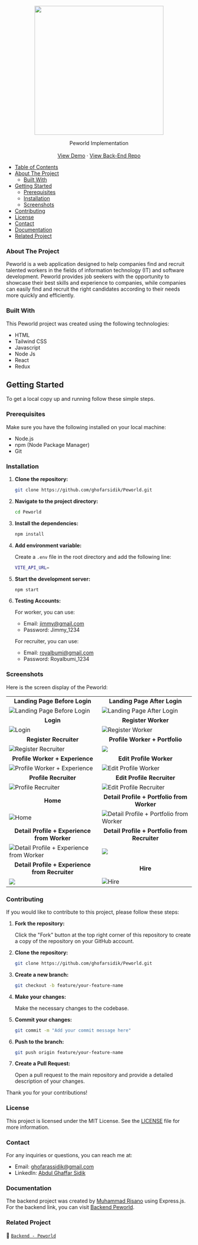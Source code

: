 <br />
  <div align="center">
    <a href="https://github.com/ghofarsidik/Peworld">
      <img src="https://github.com/ghofarsidik/Peworld/blob/65f3d7f14e2bc24f66753f9b14f50830ce7c0f2c/src/components/images/logo/logo.png" width="350"/>
  </a>

  <p align="center">
    Peworld Implementation
    <br />
    <br />
   <a href="https://peword-ags.netlify.app/" target="_blank">View Demo</a>
    ·
    <a href="https://github.com/ghofarsidik/Be_Peworld.git" target="_blank">View Back-End Repo</a>
  </p>
  </div>

- [Table of Contents](#table-of-contents)
- [About The Project](#about-the-project)
  - [Built With](#built-with)
- [Getting Started](#getting-started)
  - [Prerequisites](#prerequisites)
  - [Installation](#installation)
  - [Screenshots](#screenshots)
- [Contributing](#contributing)
- [License](#license)
- [Contact](#contact)
- [Documentation](#documentation)
- [Related Project](#related-project)

### About The Project

Peworld is a web application designed to help companies find and recruit talented workers in the fields of information technology (IT) and software development. Peworld provides job seekers with the opportunity to showcase their best skills and experience to companies, while companies can easily find and recruit the right candidates according to their needs more quickly and efficiently.

### Built With

This Peworld project was created using the following technologies:

- HTML
- Tailwind CSS
- Javascript 
- Node Js
- React
- Redux

## Getting Started

To get a local copy up and running follow these simple steps.

### Prerequisites

Make sure you have the following installed on your local machine:

- Node.js
- npm (Node Package Manager)
- Git

### Installation

1. **Clone the repository:**

   ```sh
   git clone https://github.com/ghofarsidik/Peworld.git
   ```

2. **Navigate to the project directory:**

   ```sh
   cd Peworld
   ```

3. **Install the dependencies:**

   ```sh
   npm install
   ```

4. **Add environment variable:**

   Create a `.env` file in the root directory and add the following line:

   ```sh
   VITE_API_URL=
   ```

5. **Start the development server:**

   ```sh
   npm start
   ```

6. **Testing Accounts:**

   For worker, you can use:
   - Email: jimmy@gmail.com
   - Password: Jimmy_1234

   For recruiter, you can use:
   - Email: royalbumi@gmail.com
   - Password: Royalbumi_1234



### Screenshots

Here is the screen display of the Peworld:

<table style="width: 100%;">
  <tr>
    <td style="width: 50%; text-align: center;"><strong>Landing Page Before Login</strong></td>
    <td style="width: 50%; text-align: center;"><strong>Landing Page After Login</strong></td>
  </tr>
  <tr>
    <td style="width: 50%;">
      <!-- <details>
        <summary style="text-align: left; vertical-align: top;">Show/Hide Image</summary>
        <br> -->
        <img src="https://github.com/ghofarsidik/Peworld/blob/0c0ccdfe1eef842c81062ed8a3a3c531ce88a84f/src/components/images/screenshot/Landing%20Page%20before%20Login.png" alt="Landing Page Before Login">
      <!-- </details> -->
    </td>
    <td style="width: 50%;">
      <!-- <details>
        <summary style="text-align: left; vertical-align: top;">Show/Hide Image</summary>
        <br> -->
        <img src="https://github.com/ghofarsidik/Peworld/blob/0c0ccdfe1eef842c81062ed8a3a3c531ce88a84f/src/components/images/screenshot/landing%20Page%20After%20login.png" alt="Landing Page After Login">
      <!-- </details> -->
    </td>
  </tr>
  <tr>
    <td style="width: 50%; text-align: center;"><strong>Login</strong></td>
    <td style="width: 50%; text-align: center;"><strong>Register Worker</strong></td>
  </tr>
  <tr>
    <td style="width: 50%;">
      <!-- <details>
        <summary style="text-align: left; vertical-align: top;">Show/Hide Image</summary>
        <br> -->
        <img src="https://github.com/ghofarsidik/Peworld/blob/0c0ccdfe1eef842c81062ed8a3a3c531ce88a84f/src/components/images/screenshot/Login.png" alt="Login">
      <!-- </details> -->
    </td>
    <td style="width: 50%;">
      <!-- <details>
        <summary style="text-align: left; vertical-align: top;">Show/Hide Image</summary>
        <br> -->
        <img src="https://github.com/ghofarsidik/Peworld/blob/0c0ccdfe1eef842c81062ed8a3a3c531ce88a84f/src/components/images/screenshot/Register%20Worker.png" alt="Register Worker">
      <!-- </details> -->
    </td>
  </tr>
  <tr>
    <td style="width: 50%; text-align: center;"><strong>Register Recruiter</strong></td>
    <td style="width: 50%; text-align: center;"><strong>Profile Worker + Portfolio</strong></td>
  </tr>
  <tr>
    <td style="width: 50%;">
      <!-- <details>
        <summary style="text-align: left; vertical-align: top;">Show/Hide Image</summary>
        <br> -->
        <img src="https://github.com/ghofarsidik/Peworld/blob/0c0ccdfe1eef842c81062ed8a3a3c531ce88a84f/src/components/images/screenshot/Register%20Recruiter.png" alt="Register Recruiter">
      <!-- </details> -->
    </td>
    <td style="width: 50%;">
      <!-- <details>
        <summary style="text-align: left; vertical-align: top;">Show/Hide Image</summary>
        <br> -->
        <img src="https://github.com/ghofarsidik/Peworld/blob/main/src/components/images/screenshot/profile%20worker%20%2B%20portofolio%20(2).png">
      <!-- </details> -->
    </td>
  </tr>
  <tr>
    <td style="width: 50%; text-align: center;"><strong>Profile Worker + Experience</strong></td>
    <td style="width: 50%; text-align: center;"><strong>Edit Profile Worker</strong></td>
  </tr>
  <tr>
    <td style="width: 50%;">
      <!-- <details>
        <summary style="text-align: left; vertical-align: top;">Show/Hide Image</summary>
        <br> -->
        <img src="https://github.com/ghofarsidik/Peworld/blob/main/src/components/images/screenshot/profile%20worker%20%2B%20experience%20(2).png" alt="Profile Worker + Experience">
      <!-- </details> -->
    </td>
    <td style="width: 50%;">
      <!-- <details>
        <summary style="text-align: left; vertical-align: top;">Show/Hide Image</summary>
        <br> -->
        <img src="https://github.com/ghofarsidik/Peworld/blob/main/src/components/images/screenshot/edit%20profile%20worker%20(2).png" alt="Edit Profile Worker">
      <!-- </details> -->
    </td>
  </tr>
  <tr>
    <td style="width: 50%; text-align: center;"><strong>Profile Recruiter</strong></td>
    <td style="width: 50%; text-align: center;"><strong>Edit Profile Recruiter</strong></td>
  </tr>
  <tr>
    <td style="width: 50%;">
      <!-- <details>
        <summary style="text-align: left; vertical-align: top;">Show/Hide Image</summary>
        <br> -->
        <img src="https://github.com/ghofarsidik/Peworld/blob/dd88a1901df562f06e8be973ff39845041643373/src/components/images/screenshot/profile%20recruiter%202.png" alt="Profile Recruiter">
      <!-- </details> -->
    </td>
    <td style="width: 50%;">
      <!-- <details>
        <summary style="text-align: left; vertical-align: top;">Show/Hide Image</summary>
        <br> -->
        <img src="https://github.com/ghofarsidik/Peworld/blob/0c0ccdfe1eef842c81062ed8a3a3c531ce88a84f/src/components/images/screenshot/edit%20profile%20recruiter.png" alt="Edit Profile Recruiter">
      <!-- </details> -->
    </td>
  </tr>
  <tr>
    <td style="width: 50%; text-align: center;"><strong>Home</strong></td>
    <td style="width: 50%; text-align: center;"><strong>Detail Profile + Portfolio from Worker</strong></td>
  </tr>
  <tr>
    <td style="width: 50%;">
      <!-- <details>
        <summary style="text-align: left; vertical-align: top;">Show/Hide Image</summary>
        <br> -->
        <img src="https://github.com/ghofarsidik/Peworld/blob/0c0ccdfe1eef842c81062ed8a3a3c531ce88a84f/src/components/images/screenshot/Home.png" alt="Home">
      <!-- </details> -->
    </td>
    <td style="width: 50%;">
      <!-- <details>
        <summary style="text-align: left; vertical-align: top;">Show/Hide Image</summary>
        <br> -->
        <img src="https://github.com/ghofarsidik/Peworld/blob/0c0ccdfe1eef842c81062ed8a3a3c531ce88a84f/src/components/images/screenshot/detail%20profile%20and%20portofolio%20from%20worker.png" alt="Detail Profile + Portfolio from Worker">
      <!-- </details> -->
    </td>
  </tr>
  <tr>
    <td style="width: 50%; text-align: center;"><strong>Detail Profile + Experience from Worker</strong></td>
    <td style="width: 50%; text-align: center;"><strong>Detail Profile + Portfolio from Recruiter</strong></td>
  </tr>
  <tr>
    <td style="width: 50%;">
      <!-- <details>
        <summary style="text-align: left; vertical-align: top;">Show/Hide Image</summary>
        <br> -->
        <img src="https://github.com/ghofarsidik/Peworld/blob/0c0ccdfe1eef842c81062ed8a3a3c531ce88a84f/src/components/images/screenshot/detail%20profile%20and%20experience%20from%20worker.png" alt="Detail Profile + Experience from Worker">
      <!-- </details> -->
    </td>
    <td style="width: 50%;">
      <!-- <details>
        <summary style="text-align: left; vertical-align: top;">Show/Hide Image</summary>
        <br> -->
        <img src="https://github.com/ghofarsidik/Peworld/blob/0c0ccdfe1eef842c81062ed8a3a3c531ce88a84f/src/components/images/screenshot/detail%20profile%20%2B%20portofolio%20from%20recruiter.png">
      <!-- </details> -->
    </td>
  </tr>
  <tr>
    <td style="width: 50%; text-align: center;"><strong>Detail Profile + Experience from Recruiter</strong></td>
    <td style="width: 50%; text-align: center;"><strong>Hire</strong></td>
  </tr>
  <tr>
    <td style="width: 50%;">
      <!-- <details>
        <summary style="text-align: left; vertical-align: top;">Show/Hide Image</summary>
        <br> -->
        <img src="https://github.com/ghofarsidik/Peworld/blob/0c0ccdfe1eef842c81062ed8a3a3c531ce88a84f/src/components/images/screenshot/detail%20profile%20%2B%20experience%20from%20recruiter.png">
      <!-- </details> -->
    </td>
    <td style="width: 50%;">
      <!-- <details>
        <summary style="text-align: left; vertical-align: top;">Show/Hide Image</summary>
        <br> -->
        <img src="https://github.com/ghofarsidik/Peworld/blob/0c0ccdfe1eef842c81062ed8a3a3c531ce88a84f/src/components/images/screenshot/hire.png" alt="Hire">
      <!-- </details> -->
    </td>
  </tr>
</table>

### Contributing

If you would like to contribute to this project, please follow these steps:

1. **Fork the repository:**

   Click the "Fork" button at the top right corner of this repository to create a copy of the repository on your GitHub account.

2. **Clone the repository:**

   ```sh
   git clone https://github.com/ghofarsidik/Peworld.git
   ```

3. **Create a new branch:**

   ```sh
   git checkout -b feature/your-feature-name
   ```

4. **Make your changes:**

   Make the necessary changes to the codebase.

5. **Commit your changes:**

   ```sh
   git commit -m "Add your commit message here"
   ```

6. **Push to the branch:**

   ```sh
   git push origin feature/your-feature-name
   ```

7. **Create a Pull Request:**

   Open a pull request to the main repository and provide a detailed description of your changes.

Thank you for your contributions!


### License

This project is licensed under the MIT License. See the [LICENSE](LICENSE) file for more information.


### Contact

For any inquiries or questions, you can reach me at:

- Email: [ghofarassidik@gmail.com](mailto:ghofarassidik@gmail.com)
- LinkedIn: [Abdul Ghaffar Sidik](https://www.linkedin.com/in/abdul-ghaffar-sidik/)


### Documentation

The backend project was created by [Muhammad Risano](https://github.com/muhammadrisano) using Express.js. For the backend link, you can visit [Backend Peworld](https://github.com/ghofarsidik/Be_Peworld).


### Related Project
:rocket: [`Backend - Peworld`](https://github.com/ghofarsidik/Be_Peworld)
